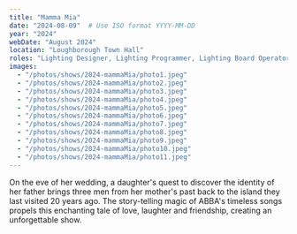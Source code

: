 ```yaml
---
title: "Mamma Mia"
date: "2024-08-09"  # Use ISO format YYYY-MM-DD
year: "2024"
webDate: "August 2024"
location: "Loughborough Town Hall"
roles: "Lighting Designer, Lighting Programmer, Lighting Board Operator"
images:
  - "/photos/shows/2024-mammaMia/photo1.jpeg"
  - "/photos/shows/2024-mammaMia/photo2.jpeg"
  - "/photos/shows/2024-mammaMia/photo3.jpeg"
  - "/photos/shows/2024-mammaMia/photo4.jpeg"
  - "/photos/shows/2024-mammaMia/photo5.jpeg"
  - "/photos/shows/2024-mammaMia/photo6.jpeg"
  - "/photos/shows/2024-mammaMia/photo7.jpeg"
  - "/photos/shows/2024-mammaMia/photo8.jpeg"
  - "/photos/shows/2024-mammaMia/photo9.jpeg"
  - "/photos/shows/2024-mammaMia/photo10.jpeg"
  - "/photos/shows/2024-mammaMia/photo11.jpeg"
---
```

On the eve of her wedding, a daughter's quest to discover the identity of her father brings three men from her mother's past back to the island they last visited 20 years ago. The story-telling magic of ABBA's timeless songs propels this enchanting tale of love, laughter and friendship, creating an unforgettable show.